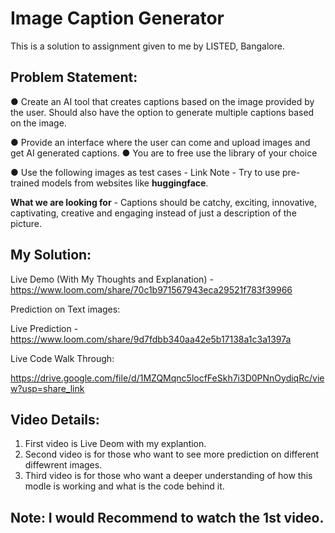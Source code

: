 # Image Caption Generator

This is a solution to assignment given to me by LISTED, Bangalore.


## Problem Statement: 

● Create an AI tool that creates captions based on the image provided by the user. Should also have
the option to generate multiple captions based on the image.

● Provide an interface where the user can come and upload images and get AI generated captions. ●
You are to free use the library of your choice

● Use the following images as test cases -
Link Note - Try to use pre-trained models from websites like **huggingface**.

**What we are looking for** - Captions should be catchy, exciting, innovative, captivating, creative and
engaging instead of just a description of the picture.

## My Solution:

Live Demo (With My Thoughts and Explanation) - https://www.loom.com/share/70c1b971567943eca29521f783f39966

Prediction on Text images:

Live Prediction - https://www.loom.com/share/9d7fdbb340aa42e5b17138a1c3a1397a

Live Code Walk Through:

https://drive.google.com/file/d/1MZQMqnc5locfFeSkh7i3D0PNnOydiqRc/view?usp=share_link

## Video Details: 

1. First video is Live Deom with my explantion.
2. Second video is for those who want to see more prediction on different diffewrent images.
3. Third video is for those who want a deeper understanding of how this modle is working and what is the code behind it.

## Note: I would Recommend to watch the 1st video.
